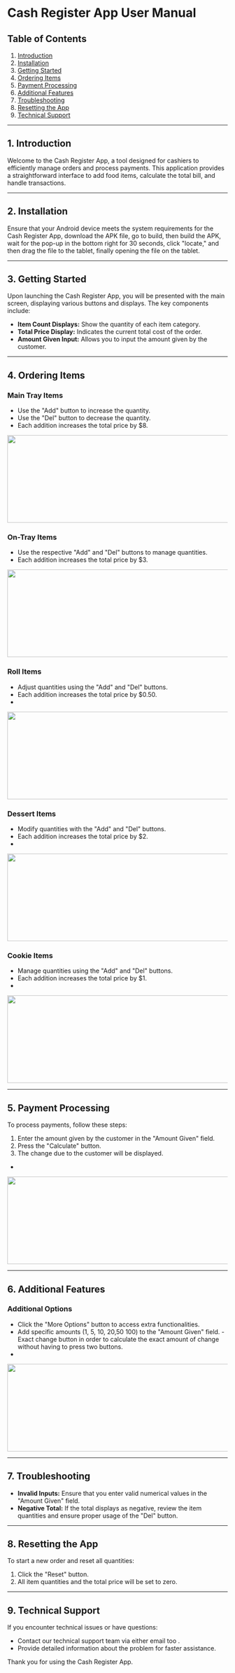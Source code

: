 # Cash Register App User Manual

## Table of Contents
1. [Introduction](#1-introduction)
2. [Installation](#2-installation)
3. [Getting Started](#3-getting-started)
4. [Ordering Items](#4-ordering-items)
5. [Payment Processing](#5-payment-processing)
6. [Additional Features](#6-additional-features)
7. [Troubleshooting](#7-troubleshooting)
8. [Resetting the App](#8-resetting-the-app)
9. [Technical Support](#9-technical-support)

---

## 1. Introduction

Welcome to the Cash Register App, a tool designed for cashiers to efficiently manage orders and process payments. This application provides a straightforward interface to add food items, calculate the total bill, and handle transactions.

---

## 2. Installation

Ensure that your Android device meets the system requirements for the Cash Register App, download the APK file, go to build, then build the APK, wait for the pop-up in the bottom right for 30 seconds, click "locate," and then drag the file to the tablet, finally opening the file on the tablet.

---

## 3. Getting Started

Upon launching the Cash Register App, you will be presented with the main screen, displaying various buttons and displays. The key components include:

- **Item Count Displays:** Show the quantity of each item category.
- **Total Price Display:** Indicates the current total cost of the order.
- **Amount Given Input:** Allows you to input the amount given by the customer.

---

## 4. Ordering Items

### Main Tray Items
- Use the "Add" button to increase the quantity.
- Use the "Del" button to decrease the quantity.
- Each addition increases the total price by $8.
  
<img src="https://github.com/SICTCCS/LunchBoxCashRegister/blob/main/Images/Meal%20Item.png" height="200px" width="800px"></kbd><br>

### On-Tray Items
- Use the respective "Add" and "Del" buttons to manage quantities.
- Each addition increases the total price by $3.
  
<img src="https://github.com/SICTCCS/LunchBoxCashRegister/blob/main/Images/Entree%20Item.png" height="200px" width="800px"></kbd><br>

### Roll Items
- Adjust quantities using the "Add" and "Del" buttons.
- Each addition increases the total price by $0.50.
- 
<img src="https://github.com/SICTCCS/LunchBoxCashRegister/blob/main/Images/Roll%20Item.png" height="200px" width="800px"></kbd><br>

### Dessert Items
- Modify quantities with the "Add" and "Del" buttons.
- Each addition increases the total price by $2.
- 
<img src="https://github.com/SICTCCS/LunchBoxCashRegister/blob/main/Images/Dessert%20Item.png" height="200px" width="800px"></kbd><br>

### Cookie Items
- Manage quantities using the "Add" and "Del" buttons.
- Each addition increases the total price by $1.
- 
<img src="https://github.com/SICTCCS/LunchBoxCashRegister/blob/main/Images/Cookie%20Item.png" height="200px" width="800px"></kbd><br>

---

## 5. Payment Processing

To process payments, follow these steps:

1. Enter the amount given by the customer in the "Amount Given" field.
2. Press the "Calculate" button.
3. The change due to the customer will be displayed.
 -  
<img src="https://github.com/SICTCCS/LunchBoxCashRegister/blob/main/Payments.png" height="200px" width="800px"></kbd><br>

---

## 6. Additional Features

### Additional Options
- Click the "More Options" button to access extra functionalities.
- Add specific amounts (1, 5, 10, 20,50 100) to the "Amount Given" field.
-Exact change button in order to calculate the exact amount of change without having to press two buttons.
-
<img src="https://github.com/SICTCCS/LunchBoxCashRegister/blob/main/Images/ExactChange.png" height="200px" width="800px"></kbd><br>

---

## 7. Troubleshooting

- **Invalid Inputs:** Ensure that you enter valid numerical values in the "Amount Given" field.
- **Negative Total:** If the total displays as negative, review the item quantities and ensure proper usage of the "Del" button.

---

## 8. Resetting the App

To start a new order and reset all quantities:

1. Click the "Reset" button.
2. All item quantities and the total price will be set to zero.

---

## 9. Technical Support

If you encounter technical issues or have questions:

- Contact our technical support team via either email too .
- Provide detailed information about the problem for faster assistance.

Thank you for using the Cash Register App.
